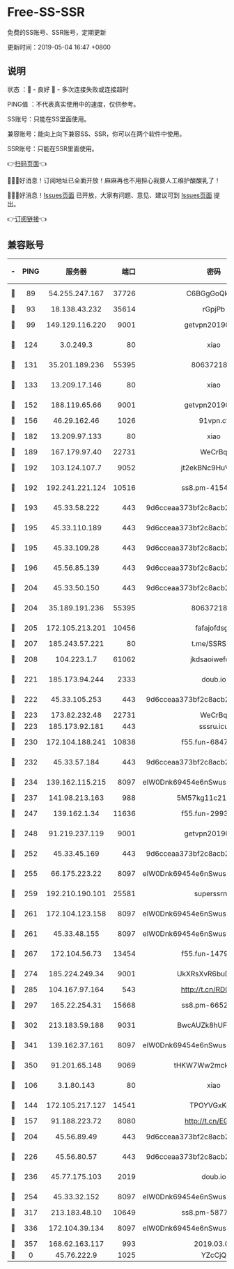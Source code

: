 # Free-SS-SSR

免费的SS账号、SSR账号，定期更新

更新时间：2019-05-04 16:47 +0800

## 说明

状态     ：🙂 - 良好 🙁 - 多次连接失败或连接超时

PING值   ：不代表真实使用中的速度，仅供参考。


SS账号：只能在SS里面使用。

兼容账号：能向上向下兼容SS、SSR，你可以在两个软件中使用。

SSR账号：只能在SSR里面使用。


👉[扫码页面](https://liesauer.github.io/Free-SS-SSR/)👈

🎉🎉🎉好消息！订阅地址已全面开放！麻麻再也不用担心我要人工维护酸酸乳了！

🎉🎉🎉好消息！[Issues页面](https://github.com/liesauer/Free-SS-SSR/issues) 已开放，大家有问题、意见、建议可到 [Issues页面](https://github.com/liesauer/Free-SS-SSR/issues) 提出。

👉[订阅链接](https://www.liesauer.net/yogurt/subscribe?ACCESS_TOKEN=DAYxR3mMaZAsaqUb)👈

## 兼容账号

|-|PING|服务器|端口|密码|加密方式|区域|
|:----:|:----:|:-----:|-----:|:----:|:----:|:----:|
|🙂|89|54.255.247.167|37726|C6BGgGoQknpR|aes-256-cfb|SG|
|🙂|93|18.138.43.232|35614|rGpjPb|rc4-md5|SG|
|🙂|99|149.129.116.220|9001|getvpn20190501|aes-256-cfb|CN|
|🙂|124|3.0.249.3|80|xiao|aes-128-ctr|SG|
|🙂|131|35.201.189.236|55395|8063721873|chacha20-ietf|US|
|🙂|133|13.209.17.146|80|xiao|aes-128-ctr|KR|
|🙂|152|188.119.65.66|9001|getvpn20190501|aes-256-cfb|RU|
|🙂|156|46.29.162.46|1026|91vpn.cf|rc4-md5|RU|
|🙂|182|13.209.97.133|80|xiao|aes-128-ctr|KR|
|🙂|189|167.179.97.40|22731|WeCrBq|rc4-md5|JP|
|🙂|192|103.124.107.7|9052|jt2ekBNc9HuVtm2a|aes-256-cfb|US|
|🙂|192|192.241.221.124|10516|ss8.pm-41546016|aes-256-cfb|US|
|🙂|193|45.33.58.222|443|9d6cceaa373bf2c8acb22e60b6a58be6|aes-256-cfb|US|
|🙂|195|45.33.110.189|443|9d6cceaa373bf2c8acb22e60b6a58be6|aes-256-cfb|US|
|🙂|195|45.33.109.28|443|9d6cceaa373bf2c8acb22e60b6a58be6|aes-256-cfb|US|
|🙂|196|45.56.85.139|443|9d6cceaa373bf2c8acb22e60b6a58be6|aes-256-cfb|US|
|🙂|204|45.33.50.150|443|9d6cceaa373bf2c8acb22e60b6a58be6|aes-256-cfb|US|
|🙂|204|35.189.191.236|55395|8063721873|chacha20-ietf|US|
|🙂|205|172.105.213.201|10456|fafajofdsgc|aes-256-cfb|JP|
|🙂|207|185.243.57.221|80|t.me/SSRSUB|rc4-md5|US|
|🙂|208|104.223.1.7|61062|jkdsaoiwefdsa|aes-256-cfb|US|
|🙂|221|185.173.94.244|2333|doub.io|aes-128-ctr|RU|
|🙂|222|45.33.105.253|443|9d6cceaa373bf2c8acb22e60b6a58be6|aes-256-cfb|US|
|🙂|223|173.82.232.48|22731|WeCrBq|rc4-md5|US|
|🙂|223|185.173.92.181|443|sssru.icu|rc4-md5|RU|
|🙂|230|172.104.188.241|10838|f55.fun-68479508|aes-256-cfb|SG|
|🙂|232|45.33.57.184|443|9d6cceaa373bf2c8acb22e60b6a58be6|aes-256-cfb|US|
|🙂|234|139.162.115.215|8097|eIW0Dnk69454e6nSwuspv9DmS201tQ0D|aes-256-cfb|JP|
|🙂|237|141.98.213.163|988|5M57kg11c214qDmK|chacha20|KR|
|🙂|247|139.162.1.34|11636|f55.fun-29934464|aes-256-cfb|SG|
|🙂|248|91.219.237.119|9001|getvpn20190501|aes-256-cfb|HU|
|🙂|252|45.33.45.169|443|9d6cceaa373bf2c8acb22e60b6a58be6|aes-256-cfb|US|
|🙂|255|66.175.223.22|8097|eIW0Dnk69454e6nSwuspv9DmS201tQ0D|aes-256-cfb|US|
|🙂|259|192.210.190.101|25581|superssrnet|aes-256-cfb|US|
|🙂|261|172.104.123.158|8097|eIW0Dnk69454e6nSwuspv9DmS201tQ0D|aes-256-cfb|JP|
|🙂|261|45.33.48.155|8097|eIW0Dnk69454e6nSwuspv9DmS201tQ0D|aes-256-cfb|US|
|🙂|267|172.104.56.73|13454|f55.fun-14792509|aes-256-cfb|SG|
|🙂|274|185.224.249.34|9001|UkXRsXvR6buDMG2Y|aes-256-cfb|RU|
|🙂|285|104.167.97.164|543|http://t.cn/RD0D7sx|rc4-md5|CA|
|🙂|297|165.22.254.31|15668|ss8.pm-66522111|aes-256-cfb|SG|
|🙂|302|213.183.59.188|9031|BwcAUZk8hUFAkDGN|aes-256-cfb|NL|
|🙂|341|139.162.37.161|8097|eIW0Dnk69454e6nSwuspv9DmS201tQ0D|aes-256-cfb|SG|
|🙂|350|91.201.65.148|9069|tHKW7Ww2mck9CHQG|aes-256-cfb|IT|
|🙂|106|3.1.80.143|80|xiao|aes-128-ctr|SG|
|🙂|144|172.105.217.127|14541|TPOYVGxKglpi|aes-256-cfb|JP|
|🙂|157|91.188.223.72|8080|http://t.cn/EGJIyrl|rc4-md5|RU|
|🙂|204|45.56.89.49|443|9d6cceaa373bf2c8acb22e60b6a58be6|aes-256-cfb|US|
|🙂|226|45.56.80.57|443|9d6cceaa373bf2c8acb22e60b6a58be6|aes-256-cfb|US|
|🙂|236|45.77.175.103|2019|doub.io|aes-128-ctr|SG|
|🙂|254|45.33.32.152|8097|eIW0Dnk69454e6nSwuspv9DmS201tQ0D|aes-256-cfb|US|
|🙂|317|213.183.48.10|10649|ss8.pm-58779623|rc4-md5|RU|
|🙂|336|172.104.39.134|8097|eIW0Dnk69454e6nSwuspv9DmS201tQ0D|aes-256-cfb|SG|
|🙂|357|168.62.163.117|993|2019.03.07|rc4-md5|US|
|🙁|0|45.76.222.9|1025|YZcCjQ|rc4-md5|JP|
